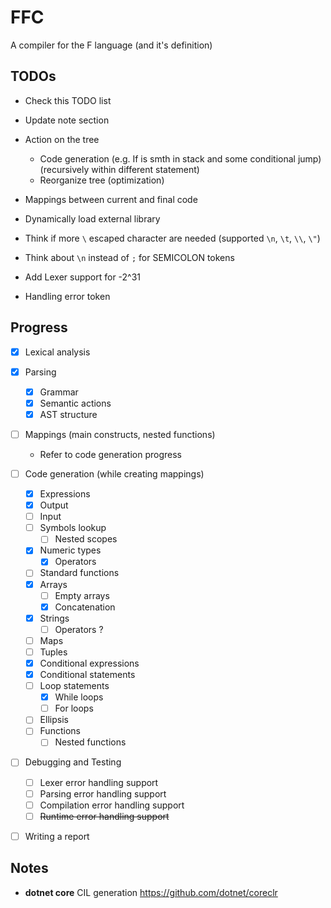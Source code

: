 # FFC
A compiler for the F language (and it's definition)

## TODOs
* Check this TODO list
* Update note section
* Action on the tree 
	* Code generation (e.g. If is smth in stack and some conditional jump) (recursively within different statement)
	* Reorganize tree (optimization)
* Mappings between current and final code
* Dynamically load external library 

* Think if more `\` escaped character are needed (supported `\n`, `\t`, `\\`, `\"`)
* Think about `\n` instead of `;` for SEMICOLON tokens
* Add Lexer support for -2^31

* Handling error token

## Progress

- [x] Lexical analysis
	
- [x] Parsing
	- [x] Grammar	
	- [x] Semantic actions
	- [x] AST structure

- [ ] Mappings (main constructs, nested functions)
	- Refer to code generation progress

- [ ] Code generation (while creating mappings)
	- [x] Expressions
	- [x] Output
	- [ ] Input
	- [ ] Symbols lookup
		- [ ] Nested scopes
	- [x] Numeric types
		- [x] Operators
	- [ ] Standard functions
	- [x] Arrays
		- [ ] Empty arrays
		- [x] Concatenation
	- [x] Strings
		- [ ] Operators ?
	- [ ] Maps
	- [ ] Tuples
	- [x] Conditional expressions
	- [x] Conditional statements
	- [ ] Loop statements
		- [x] While loops
		- [ ] For loops
	- [ ] Ellipsis
	- [ ] Functions
		- [ ] Nested functions

- [ ] Debugging and Testing
	- [ ] Lexer error handling support
	- [ ] Parsing error handling support
	- [ ] Compilation error handling support
	- [ ] ~~Runtime error handling support~~

- [ ] Writing a report

## Notes

* **dotnet core** CIL generation https://github.com/dotnet/coreclr

